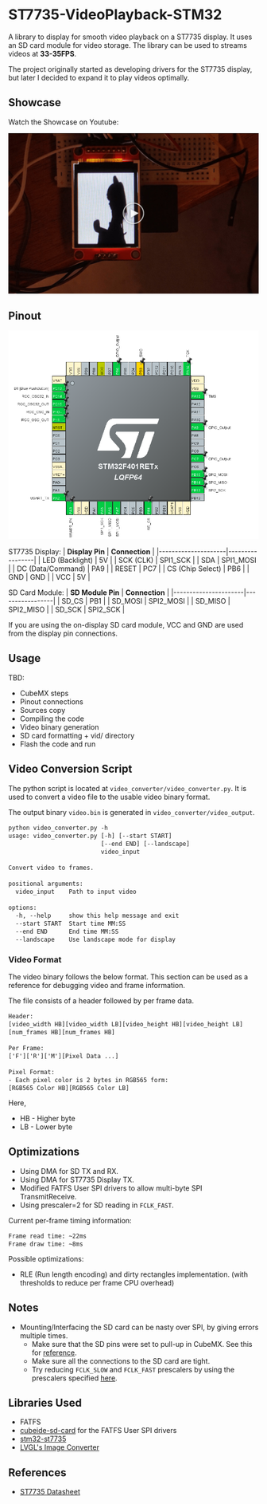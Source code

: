 # ST7735-VideoPlayback-STM32

A library to display for smooth video playback on a ST7735 display. It uses an SD card module for video storage. The library can be used to streams videos at **33-35FPS**.

The project originally started as developing drivers for the ST7735 display, but later I decided to expand it to play videos optimally.

## Showcase

Watch the Showcase on Youtube:

[![Showcase](./assets/thumbnail-play.jpg)](https://www.youtube.com/watch?v=RFqV02wlCG8)

## Pinout

![](./assets/cubemx-pinout.png)

ST7735 Display:
| **Display Pin**     | **Connection**  |
|---------------------|-----------------|
| LED (Backlight)     | 5V              |
| SCK (CLK)           | SPI1_SCK        |
| SDA                 | SPI1_MOSI       |
| DC (Data/Command)   | PA9             |
| RESET               | PC7             |
| CS (Chip Select)    | PB6             |
| GND                 | GND             |
| VCC                 | 5V              |

SD Card Module:
| **SD Module Pin**    | **Connection**  |
|----------------------|-----------------|
| SD_CS                | PB1             |
| SD_MOSI              | SPI2_MOSI       |
| SD_MISO              | SPI2_MISO       |
| SD_SCK               | SPI2_SCK        |

If you are using the on-display SD card module, VCC and GND are used from the display pin connections.

## Usage

TBD:
- CubeMX steps
- Pinout connections
- Sources copy
- Compiling the code
- Video binary generation
- SD card formatting + vid/ directory
- Flash the code and run

## Video Conversion Script

The python script is located at `video_converter/video_converter.py`. It is used to convert a video file to the usable video binary format.

The output binary `video.bin` is generated in `video_converter/video_output`.
```
python video_converter.py -h
usage: video_converter.py [-h] [--start START]
                          [--end END] [--landscape]
                          video_input

Convert video to frames.

positional arguments:
  video_input    Path to input video

options:
  -h, --help     show this help message and exit
  --start START  Start time MM:SS
  --end END      End time MM:SS
  --landscape    Use landscape mode for display
```

### Video Format

The video binary follows the below format. This section can be used as a reference for debugging video and frame information.

The file consists of a header followed by per frame data.
```
Header:
[video_width HB][video_width LB][video_height HB][video_height LB][num_frames HB][num_frames HB]

Per Frame:
['F']['R']['M'][Pixel Data ...]

Pixel Format:
- Each pixel color is 2 bytes in RGB565 form:
[RGB565 Color HB][RGB565 Color LB]
```
Here,
- HB - Higher byte
- LB - Lower byte

## Optimizations
- Using DMA for SD TX and RX.
- Using DMA for ST7735 Display TX.
- Modified FATFS User SPI drivers to allow multi-byte SPI TransmitReceive.
- Using prescaler=2 for SD reading in `FCLK_FAST`.

Current per-frame timing information:
```
Frame read time: ~22ms
Frame draw time: ~8ms
```

Possible optimizations:
- RLE (Run length encoding) and dirty rectangles implementation. (with thresholds to reduce per frame CPU overhead)

## Notes
- Mounting/Interfacing the SD card can be nasty over SPI, by giving errors multiple times.
    - Make sure that the SD pins were set to pull-up in CubeMX. See this for [reference](https://github.com/kiwih/cubeide-sd-card/issues/2).
    - Make sure all the connections to the SD card are tight.
    - Try reducing `FCLK_SLOW` and `FCLK_FAST` prescalers by using the prescalers specified [here](https://github.com/kiwih/cubeide-sd-card/blob/master/cubeide-sd-card/FATFS/Target/user_diskio_spi.c). 

## Libraries Used
- FATFS
- [cubeide-sd-card](https://github.com/kiwih/cubeide-sd-card) for the FATFS User SPI drivers
- [stm32-st7735](https://github.com/afiskon/stm32-st7735)
- [LVGL's Image Converter](https://github.com/lvgl/lvgl/blob/master/scripts/LVGLImage.py)

## References
- [ST7735 Datasheet](https://www.displayfuture.com/Display/datasheet/controller/ST7735.pdf)
